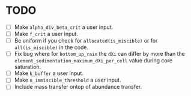 # TODO
- [ ] Make `alpha_div_beta_crit` a user input.
- [ ] Make `f_crit` a user input.
- [ ] Be uniform if you check for `allocated(is_miscible)` or for `all(is_miscible)` in the code.
- [ ] Fix bug where for `bottom_up_rain` the `dXi` can differ by more than the `element_sedimentation_maximum_dXi_per_cell` value during core saturation.
- [ ] Make `k_buffer` a user input.
- [ ] Make `n_immiscible_threshold` a user input.
- [ ] Include mass transfer ontop of abundance transfer.
